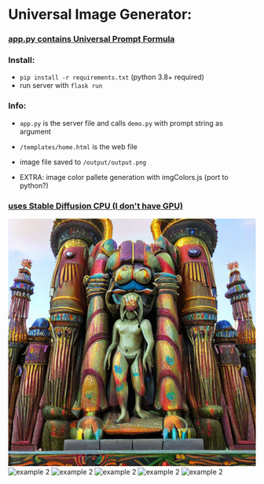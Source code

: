 # Universal Image Generator:

### [app.py contains Universal Prompt Formula](https://github.com/tboie/universal_image_generator/blob/master/app.py)

### Install:

- `pip install -r requirements.txt` (python 3.8+ required)
- run server with `flask run`

### Info:

- `app.py` is the server file and calls `demo.py` with prompt string as argument
- `/templates/home.html` is the web file
- image file saved to `/output/output.png`

- EXTRA: image color pallete generation with imgColors.js (port to python?)

### [uses Stable Diffusion CPU (I don't have GPU)](https://github.com/bes-dev/stable_diffusion.openvino)

![example 1](https://github.com/tboie/universal_image_generator/blob/master/examples/1.png?raw=true)
![example 2](https://github.com/tboie/universal_image_generator/tree/master/examples/2.png?raw=true)
![example 2](https://github.com/tboie/universal_image_generator/tree/master/examples/3.png?raw=true)
![example 2](https://github.com/tboie/universal_image_generator/tree/master/examples/4.png?raw=true)
![example 2](https://github.com/tboie/universal_image_generator/tree/master/examples/5.png?raw=true)
![example 2](https://github.com/tboie/universal_image_generator/tree/master/examples/6.png?raw=true)
